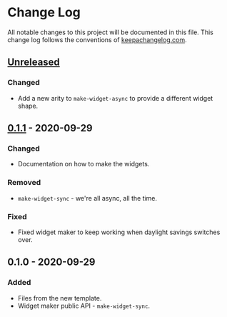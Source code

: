 # Change Log
All notable changes to this project will be documented in this file. This change log follows the conventions of [keepachangelog.com](http://keepachangelog.com/).

## [Unreleased]
### Changed
- Add a new arity to `make-widget-async` to provide a different widget shape.

## [0.1.1] - 2020-09-29
### Changed
- Documentation on how to make the widgets.

### Removed
- `make-widget-sync` - we're all async, all the time.

### Fixed
- Fixed widget maker to keep working when daylight savings switches over.

## 0.1.0 - 2020-09-29
### Added
- Files from the new template.
- Widget maker public API - `make-widget-sync`.

[Unreleased]: https://github.com/your-name/stream-handler/compare/0.1.1...HEAD
[0.1.1]: https://github.com/your-name/stream-handler/compare/0.1.0...0.1.1
